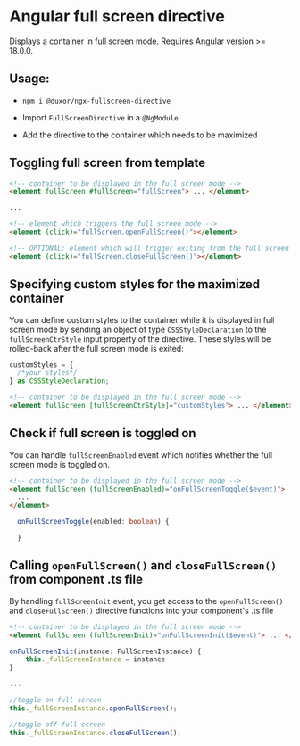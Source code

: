 # Angular full screen directive

Displays a container in full screen mode. Requires Angular version >= 18.0.0.

## Usage:

- `npm i @duxor/ngx-fullscreen-directive`

- Import `FullScreenDirective` in a `@NgModule`

- Add the directive to the container which needs to be maximized

## Toggling full screen from template

```html
<!-- container to be displayed in the full screen mode -->
<element fullScreen #fullScreen="fullScreen"> ... </element>

...

<!-- element which triggers the full screen mode -->
<element (click)="fullScreen.openFullScreen()"></element>

<!-- OPTIONAL: element which will trigger exiting from the full screen mode -->
<element (click)="fullScreen.closeFullScreen()"></element>
```

## Specifying custom styles for the maximized container

You can define custom styles to the container while it is displayed in full screen mode by sending an object of type `CSSStyleDeclaration` to the `fullScreenCtrStyle` input property of the directive. These styles will be rolled-back after the full screen mode is exited:

```typescript
customStyles = {
  /*your styles*/
} as CSSStyleDeclaration;
```

```html
<!-- container to be displayed in the full screen mode -->
<element fullScreen [fullScreenCtrStyle]="customStyles"> ... </element>
```

## Check if full screen is toggled on

You can handle `fullScreenEnabled` event which notifies whether the full screen mode is toggled on.

```html
<!-- container to be displayed in the full screen mode -->
<element fullScreen (fullScreenEnabled)="onFullScreenToggle($event)">
  ...
</element>
```

```typescript
  onFullScreenToggle(enabled: boolean) {

  }
```

## Calling `openFullScreen()` and `closeFullScreen()` from component .ts file

By handling `fullScreenInit` event, you get access to the `openFullScreen()` and `closeFullScreen()` directive functions into your component's .ts file

```html
<!-- container to be displayed in the full screen mode -->
<element fullScreen (fullScreenInit)="onFullScreenInit($event)"> ... </element>
```

```typescript
onFullScreenInit(instance: FullScreenInstance) {
    this._fullScreenInstance = instance
}

...

//toggle on full screen
this._fullScreenInstance.openFullScreen();

//toggle off full screen
this._fullScreenInstance.closeFullScreen();
```

